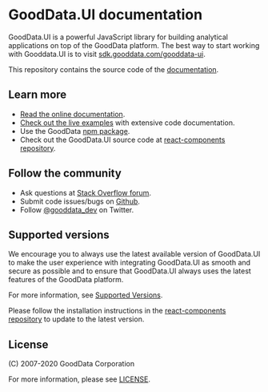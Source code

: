# GoodData.UI documentation

GoodData.UI is a powerful JavaScript library for building analytical applications on top of the GoodData platform. The best way to start working with Gooddata.UI is to visit [sdk.gooddata.com/gooddata-ui](https://sdk.gooddata.com/gooddata-ui/).

This repository contains the source code of the [documentation](https://sdk.gooddata.com/gooddata-ui/docs/about_gooddataui.html).

## Learn more

- [Read the online documentation](https://sdk.gooddata.com/gooddata-ui/docs/about_gooddataui.html).
- [Check out the live examples](https://gdui-examples.herokuapp.com/) with extensive code documentation.
- Use the GoodData [npm package](https://www.npmjs.com/package/@gooddata/sdk-ui-all).
- Check out the GoodData.UI source code at [react-components repository](https://github.com/gooddata/gooddata-ui-sdk).

## Follow the community

- Ask questions at [Stack Overflow forum](https://stackoverflow.com/questions/tagged/gooddata).
- Submit code issues/bugs on [Github](https://github.com/gooddata/gooddata-ui-sdk/issues).
- Follow [@gooddata_dev](https://twitter.com/gooddata_dev) on Twitter.

## Supported versions

We encourage you to always use the latest available version of GoodData.UI to make the user experience with integrating GoodData.UI as smooth and secure as possible and to ensure that GoodData.UI always uses the latest features of the GoodData platform.

For more information, see [Supported Versions](supported_versions.md).

Please follow the installation instructions in the [react-components repository](https://github.com/gooddata/gooddata-ui-sdk) to update to the latest version.

## License

(C) 2007-2020 GoodData Corporation

For more information, please see [LICENSE](LICENSE).

